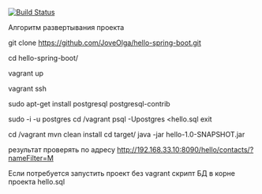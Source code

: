 [![Build Status](https://travis-ci.org/JoveOlga/hello-spring-boot.svg?branch=master)](https://travis-ci.org/JoveOlga/hello-spring-boot)

Алгоритм развертывания проекта


git clone https://github.com/JoveOlga/hello-spring-boot.git

cd hello-spring-boot/

vagrant up

vagrant ssh

sudo apt-get install postgresql postgresql-contrib

sudo -i -u postgres
cd /vagrant
psql -Upostgres <hello.sql
exit

cd /vagrant
mvn clean install
cd target/
java -jar hello-1.0-SNAPSHOT.jar

результат проверять по адресу
http://192.168.33.10:8090/hello/contacts/?nameFilter=M

Если потребуется запустить проект без vagrant скрипт БД в корне проекта hello.sql